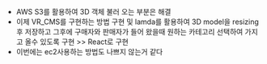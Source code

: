 * AWS S3를 활용하여 3D 객체 불러 오는 부분은 해결
* 이제 VR_CMS를 구현하는 방법 구현 및 lamda를 활용하여 3D model을 resizing 후 저장하고 그후에 구매자와 판매자가 들어 왔을때 원하는 카테고리 선택하여 가지고 올수 있도록 구현 >> React로 구현
* 이번에는 ec2사용하는 방법도 나쁘지 않는거 같다 
